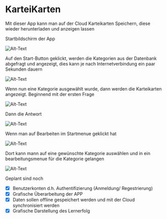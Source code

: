 # KarteiKarten
Mit dieser App kann man auf der Cloud Karteikarten Speichern, diese wieder herunterladen und anzeigen lassen

Startbildschirm der App

![Alt-Text](/Images/Start_Screen.jpg.jpg)


Auf den Start-Button geklickt, werden die Kategorien aus der Datenbank abgefragt und angezeigt, dies kann je nach Internetverbindung ein paar Sekunden dauern

![Alt-Text](/Images/Kategorien.jpg)


Wenn nun eine Kategorie ausgewählt wurde, dann werden die Karteikarten angezeigt. Beginnend mit der ersten Frage

![Alt-Text](/Images/LernKarte_Frage.jpg)

Dann die Antwort

![Alt-Text](/Images/LernKarte_Antwort.jpg)


Wenn man auf Bearbeiten im Startmenue geklickt hat

![Alt-Text](/Images/Bearbeitungsmenue.jpg.jpg)

Dort kann mann auf eine gewünschte Kategorie auswählen und in ein bearbeitungsmenue für die Kategorie gelangen

![Alt-Text](/Images/Bearbeitungsmenue_der_Kategorie.jpg)




Geplant sind noch 
- [x] Benutzerkonten d.h. Authentifizierung (Anmeldung/ Regestrierung)
- [x] Grafische Überarbeitung der APP
- [x] Daten sollen offline gespeichert werden und mit der Cloud synchronisiert werden
- [x] Grafische Darstellung des Lernerfolg
